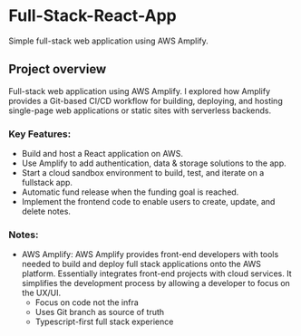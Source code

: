 # Full-Stack-React-App
Simple full-stack web application using AWS Amplify.

## Project overview 
Full-stack web application using AWS Amplify. I explored how Amplify provides a Git-based CI/CD workflow for building, deploying, and hosting single-page web applications or static sites with serverless backends. 

### Key Features: 
- Build and host a React application on AWS.
- Use Amplify to add authentication, data & storage solutions to the app.
- Start a cloud sandbox environment to build, test, and iterate on a fullstack app.
- Automatic fund release when the funding goal is reached.
- Implement the frontend code to enable users to create, update, and delete notes.

### Notes:
- AWS Amplify: AWS Amplify provides front-end developers with tools needed to build and deploy full stack applications onto the AWS platform. Essentially integrates front-end projects with cloud services. It simplifies the development process by allowing a developer to focus on the UX/UI.
    - Focus on code not the infra
    - Uses Git branch as source of truth
    - Typescript-first full stack experience  
